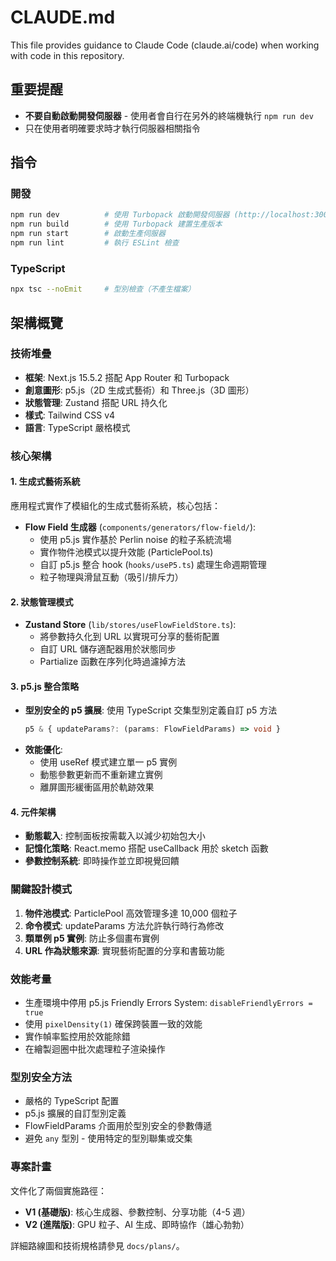# CLAUDE.md

This file provides guidance to Claude Code (claude.ai/code) when working with code in this repository.

## 重要提醒
- **不要自動啟動開發伺服器** - 使用者會自行在另外的終端機執行 `npm run dev`
- 只在使用者明確要求時才執行伺服器相關指令

## 指令

### 開發
```bash
npm run dev          # 使用 Turbopack 啟動開發伺服器 (http://localhost:3000)
npm run build        # 使用 Turbopack 建置生產版本
npm run start        # 啟動生產伺服器
npm run lint         # 執行 ESLint 檢查
```

### TypeScript
```bash
npx tsc --noEmit     # 型別檢查（不產生檔案）
```

## 架構概覽

### 技術堆疊
- **框架**: Next.js 15.5.2 搭配 App Router 和 Turbopack
- **創意圖形**: p5.js（2D 生成式藝術）和 Three.js（3D 圖形）
- **狀態管理**: Zustand 搭配 URL 持久化
- **樣式**: Tailwind CSS v4
- **語言**: TypeScript 嚴格模式

### 核心架構

#### 1. 生成式藝術系統
應用程式實作了模組化的生成式藝術系統，核心包括：

- **Flow Field 生成器** (`components/generators/flow-field/`): 
  - 使用 p5.js 實作基於 Perlin noise 的粒子系統流場
  - 實作物件池模式以提升效能 (ParticlePool.ts)
  - 自訂 p5.js 整合 hook (`hooks/useP5.ts`) 處理生命週期管理
  - 粒子物理與滑鼠互動（吸引/排斥力）

#### 2. 狀態管理模式
- **Zustand Store** (`lib/stores/useFlowFieldStore.ts`):
  - 將參數持久化到 URL 以實現可分享的藝術配置
  - 自訂 URL 儲存適配器用於狀態同步
  - Partialize 函數在序列化時過濾掉方法

#### 3. p5.js 整合策略
- **型別安全的 p5 擴展**: 使用 TypeScript 交集型別定義自訂 p5 方法
  ```typescript
  p5 & { updateParams?: (params: FlowFieldParams) => void }
  ```
- **效能優化**:
  - 使用 useRef 模式建立單一 p5 實例
  - 動態參數更新而不重新建立實例
  - 離屏圖形緩衝區用於軌跡效果

#### 4. 元件架構
- **動態載入**: 控制面板按需載入以減少初始包大小
- **記憶化策略**: React.memo 搭配 useCallback 用於 sketch 函數
- **參數控制系統**: 即時操作並立即視覺回饋

### 關鍵設計模式

1. **物件池模式**: ParticlePool 高效管理多達 10,000 個粒子
2. **命令模式**: updateParams 方法允許執行時行為修改
3. **類單例 p5 實例**: 防止多個畫布實例
4. **URL 作為狀態來源**: 實現藝術配置的分享和書籤功能

### 效能考量

- 生產環境中停用 p5.js Friendly Errors System: `disableFriendlyErrors = true`
- 使用 `pixelDensity(1)` 確保跨裝置一致的效能
- 實作幀率監控用於效能除錯
- 在繪製迴圈中批次處理粒子渲染操作

### 型別安全方法

- 嚴格的 TypeScript 配置
- p5.js 擴展的自訂型別定義
- FlowFieldParams 介面用於型別安全的參數傳遞
- 避免 `any` 型別 - 使用特定的型別聯集或交集

### 專案計畫

文件化了兩個實施路徑：
- **V1 (基礎版)**: 核心生成器、參數控制、分享功能（4-5 週）
- **V2 (進階版)**: GPU 粒子、AI 生成、即時協作（雄心勃勃）

詳細路線圖和技術規格請參見 `docs/plans/`。